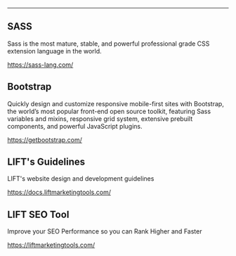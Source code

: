 ______________________________________________________
## SASS 

Sass is the most mature, stable, and powerful professional grade CSS extension language in the world.

https://sass-lang.com/

## Bootstrap

Quickly design and customize responsive mobile-first sites with Bootstrap, the world’s most popular front-end open source toolkit, featuring Sass variables and mixins, responsive grid system, extensive prebuilt components, and powerful JavaScript plugins.

https://getbootstrap.com/

## LIFT's Guidelines 

LIFT's website design and development guidelines

https://docs.liftmarketingtools.com/

## LIFT SEO Tool

Improve your SEO Performance so you can Rank Higher and Faster

https://liftmarketingtools.com/